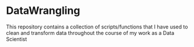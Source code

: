# DataWrangling
This repository contains a collection of scripts/functions that I have used to clean and transform data throughout the course of my work as a Data Scientist
